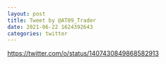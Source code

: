 ```yaml
--- 
layout: post 
title: Tweet by @AT09_Trader 
date: 2021-06-22 1624392643 
categories: twitter 
--- 
```

https://twitter.com/o/status/1407430849868582913